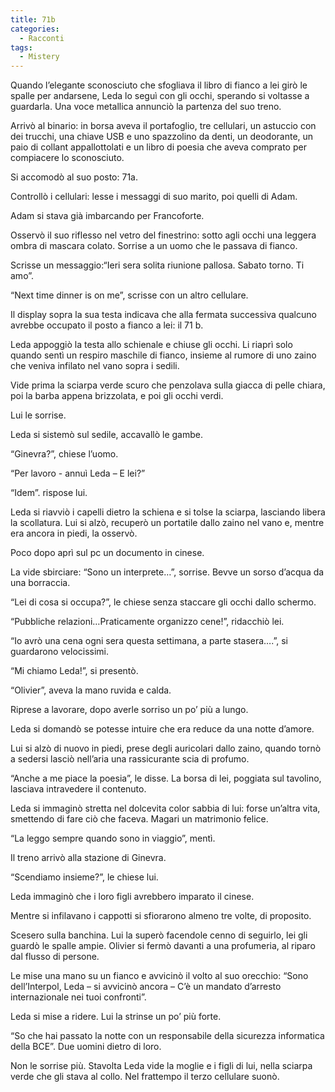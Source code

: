 ```yaml
---
title: 71b
categories:
  - Racconti
tags:
  - Mistery
---
```


Quando l’elegante sconosciuto che sfogliava il libro di fianco a lei girò le spalle per andarsene, Leda lo seguì con gli occhi, sperando si voltasse a guardarla.
Una voce metallica annunciò la partenza del suo treno.

Arrivò al binario: in borsa aveva il portafoglio, tre cellulari, un astuccio con dei trucchi, una chiave USB e uno spazzolino da denti, un deodorante, un paio di collant appallottolati e un libro di poesia che aveva comprato per compiacere lo sconosciuto.

Si accomodò al suo posto: 71a. 

Controllò i cellulari: lesse i messaggi di suo marito, poi quelli di Adam. 

Adam si stava già imbarcando per Francoforte.

Osservò il suo riflesso nel vetro del finestrino: sotto agli occhi una leggera ombra di mascara colato. Sorrise a un uomo che le passava di fianco. 

Scrisse un messaggio:“Ieri sera solita riunione pallosa. Sabato torno. Ti amo”.

“Next time dinner is on me”, scrisse con un altro cellulare. 

Il display sopra la sua testa indicava che alla fermata successiva qualcuno avrebbe occupato il posto a fianco a lei: il 71 b. 

Leda appoggiò la testa allo schienale e chiuse gli occhi. Li riaprì solo quando sentì un respiro maschile di fianco, insieme al rumore di uno zaino che veniva infilato nel vano sopra i sedili.

Vide prima la sciarpa verde scuro che penzolava sulla giacca di pelle chiara, poi la barba appena brizzolata, e poi gli occhi verdi.

Lui le sorrise.

Leda si sistemò sul sedile, accavallò le gambe. 

“Ginevra?”, chiese l’uomo.

“Per lavoro - annuì Leda – E lei?”

“Idem”. rispose lui.

Leda si riavviò i capelli dietro la schiena e si tolse la sciarpa, lasciando libera la scollatura. Lui si alzò, recuperò un portatile dallo zaino nel vano e, mentre era ancora in piedi, la osservò.

Poco dopo aprì sul pc un documento in cinese.

La vide sbirciare: “Sono un interprete…”, sorrise. Bevve un sorso d’acqua da una borraccia.

“Lei di cosa si occupa?”, le chiese senza staccare gli occhi dallo schermo.

“Pubbliche relazioni…Praticamente organizzo cene!”, ridacchiò lei.

“Io avrò una cena ogni sera questa settimana, a parte stasera….”, si guardarono velocissimi.

“Mi chiamo Leda!”, si presentò. 

“Olivier”, aveva la mano ruvida e calda.

Riprese a lavorare, dopo averle sorriso un po’ più a lungo. 

Leda si domandò se potesse intuire che era reduce da una notte d’amore.

Lui si alzò di nuovo in piedi, prese degli auricolari dallo zaino, quando tornò a sedersi lasciò nell’aria una rassicurante scia di profumo.

“Anche a me piace la poesia”, le disse. La borsa di lei, poggiata sul tavolino, lasciava intravedere il contenuto. 

Leda si immaginò stretta nel dolcevita color sabbia di lui: forse un’altra vita, smettendo di fare ciò che faceva. Magari un matrimonio felice. 

“La leggo sempre quando sono in viaggio”, mentì.

Il treno arrivò alla stazione di Ginevra. 

“Scendiamo insieme?”, le chiese lui.

Leda immaginò che i loro figli avrebbero imparato il cinese.

Mentre si infilavano i cappotti si sfiorarono almeno tre volte, di proposito.

Scesero sulla banchina. Lui la superò facendole cenno di seguirlo, lei gli guardò le spalle ampie. Olivier si fermò davanti a una profumeria, al riparo dal flusso di persone. 

Le mise una mano su un fianco e avvicinò il volto al suo orecchio: “Sono dell’Interpol, Leda – si avvicinò ancora – C’è un mandato d’arresto internazionale nei tuoi confronti”.

Leda si mise a ridere. Lui la strinse un po’ più forte.

“So che hai passato la notte con un responsabile della sicurezza informatica della BCE”. Due uomini dietro di loro.

Non le sorrise più. Stavolta Leda vide la moglie e i figli di lui, nella sciarpa verde che gli stava al collo. Nel frattempo il terzo cellulare suonò.
